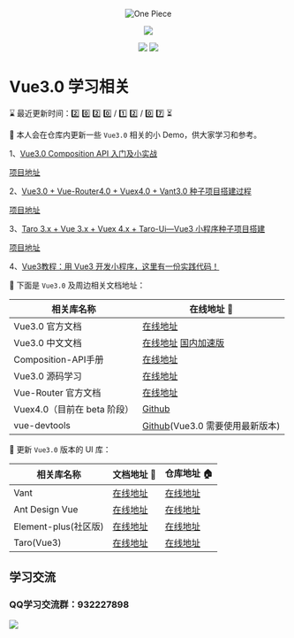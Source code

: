 <p align="center">
  <img src="https://s.yezgea02.com/1602639218100/vue3-exmples%E4%BB%93%E5%BA%93%E5%AE%A3%E4%BC%A0%E5%9B%BE1.png" alt="One Piece" />
</p>
<p align="center">
  <img src="https://img.shields.io/badge/%E5%95%A5%E9%83%BD%E5%88%AB%E8%AF%B4-%E6%89%B6%E6%88%91%E8%B5%B7%E6%9D%A5-%2341b883?style=for-the-badge&logo=appveyor">
</p>
<p align="center">
  <img src="https://img.shields.io/badge/Vue-3.x-green">
  <img src="https://img.shields.io/badge/license-MIT-%23ccc">
</p>

# Vue3.0 学习相关
<!--   0️⃣1️⃣2️⃣3️⃣4️⃣5️⃣6️⃣7️⃣8️⃣9️⃣🔟 -->
⌛ 最近更新时间：2️⃣ 0️⃣ 2️⃣ 0️⃣ / 1️⃣ 2️⃣ / 0️⃣ 7️⃣ ⏳

👀 本人会在仓库内更新一些 `Vue3.0` 相关的小 Demo，供大家学习和参考。

1、[Vue3.0 Composition API 入门及小实战](https://juejin.im/post/6882393804310052871)

[项目地址](https://github.com/newbee-ltd/vue3-examples/tree/master/examples/todo-v3)

2、[Vue3.0 + Vue-Router4.0 + Vuex4.0 + Vant3.0 种子项目搭建过程](https://juejin.im/post/6887590229692121096)

[项目地址](https://github.com/newbee-ltd/vue3-examples/tree/master/examples/vant-v3)

3、[Taro 3.x + Vue 3.x + Vuex 4.x + Taro-Ui—Vue3 小程序种子项目搭建](https://juejin.cn/post/6895360073460416525)

[项目地址](https://github.com/newbee-ltd/vue3-examples/tree/master/examples/taro-vue3)

4、[Vue3教程：用 Vue3 开发小程序，这里有一份实践代码！](https://juejin.cn/post/6895360073460416525)

📖 下面是 `Vue3.0` 及周边相关文档地址：

| 相关库名称 | 在线地址 🔗 |
| --------- | ----- |
| Vue3.0 官方文档 | [在线地址](https://v3.vuejs.org/) |
| Vue3.0 中文文档 | [在线地址](https://v3.cn.vuejs.org/) [国内加速版](https://vue3js.cn/docs/zh/)|
| Composition-API手册 | [在线地址](https://vue3js.cn/vue-composition-api/) |
| Vue3.0 源码学习 | [在线地址](https://vue3js.cn/start/) |
| Vue-Router 官方文档 | [在线地址](https://next.router.vuejs.org/) |
| Vuex4.0（目前在 beta 阶段） | [Github](https://github.com/vuejs/vuex/tree/4.0) |
| vue-devtools | [Github](https://github.com/vuejs/vue-devtools/releases)(Vue3.0 需要使用最新版本) |

🎨 更新 `Vue3.0` 版本的 UI 库：

| 相关库名称 | 文档地址 🔗 | 仓库地址 🏠 |
| --------- | ----- | ----- |
| Vant | [在线地址](https://vant-contrib.gitee.io/vant/next/#/) | [在线地址](https://github.com/youzan/vant/tree/next) |
| Ant Design Vue | [在线地址](https://2x.antdv.com/docs/vue/introduce-cn/) | [在线地址](https://github.com/vueComponent/ant-design-vue/) |
| Element-plus(社区版) | [在线地址](https://element-plus.gitee.io/#/zh-CN) | [在线地址](https://github.com/element-plus/element-plus/issues/171) |
| Taro(Vue3) | [在线地址](http://taro-docs.jd.com/taro/docs/vue3) | [在线地址](https://github.com/nervjs/taro) |


## 学习交流
### QQ学习交流群：932227898
![](https://s.yezgea02.com/1602639628898/qqroom.png)
